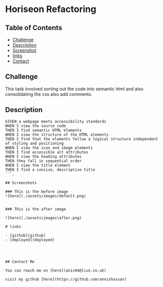 # Horiseon Refactoring

## Table of Contents

- [Challenge](#challenge)
- [Description](#Description)
- [Screenshot](#screenshot)
- [links](#links)
- [Contact](#contact)

## Challenge

This task involved sorting out the code into semantic html and also consolidating the css also add comments.

## Description

```
GIVEN a webpage meets accessibility standards
WHEN I view the source code
THEN I find semantic HTML elements
WHEN I view the structure of the HTML elements
THEN I find that the elements follow a logical structure independent of styling and positioning
WHEN I view the icon and image elements
THEN I find accessible alt attributes
WHEN I view the heading attributes
THEN they fall in sequential order
WHEN I view the title element
THEN I find a concise, descriptive title
```.

## Screenshots

### This is the before image
![here](./assets/images/default.png) 


### This is the after image
 
![here](./assets\images\after.png) 

# links

- [github](github) 
- [deployed](deployed)




## Contact Me

You can reach me on [here](anis94@live.co.uk)

visit my github [here](https://github.com/annishassan)